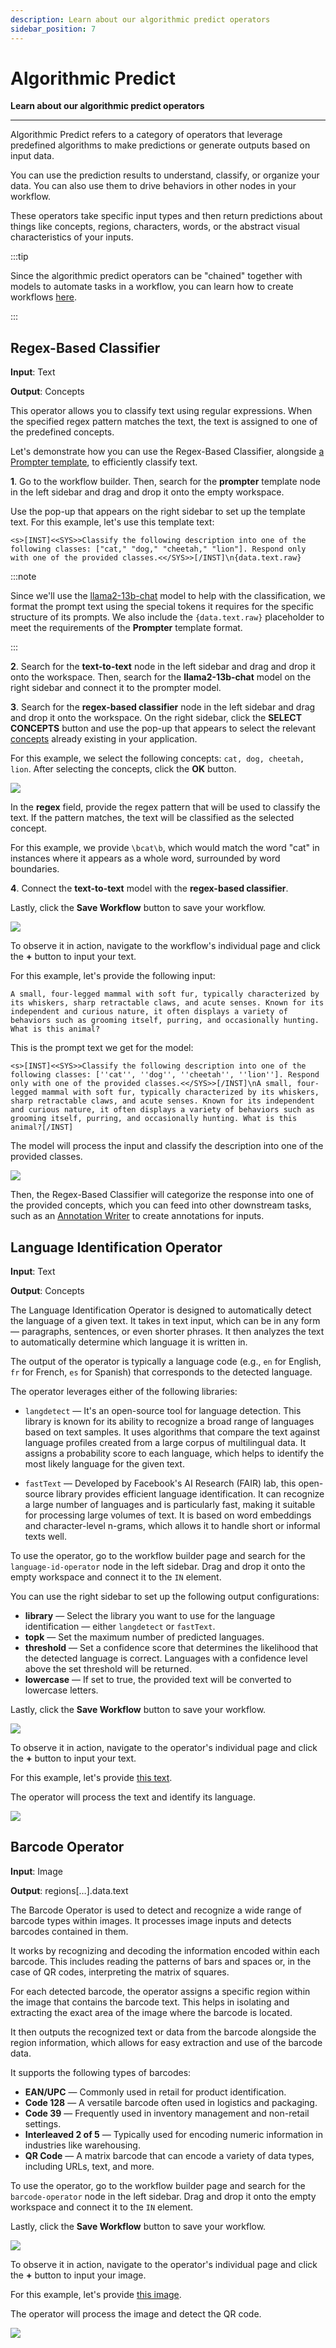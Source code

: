 ```yaml
---
description: Learn about our algorithmic predict operators
sidebar_position: 7
---
```


# Algorithmic Predict

**Learn about our algorithmic predict operators**
<hr />

Algorithmic Predict refers to a category of operators that leverage predefined algorithms to make predictions or generate outputs based on input data.

You can use the prediction results to understand, classify, or organize your data. You can also use them to drive behaviors in other nodes in your workflow.

These operators take specific input types and then return predictions about things like concepts, regions, characters, words, or the abstract visual characteristics of your inputs.

:::tip

Since the algorithmic predict operators can be "chained" together with models to automate tasks in a workflow, you can learn how to create workflows [here](https://docs.clarifai.com/portal-guide/workflows/input-nodes#create-your-workflow). 

:::

## Regex-Based Classifier 

**Input**: Text

**Output**: Concepts

This operator allows you to classify text using regular expressions. When the specified regex pattern matches the text, the text is assigned to one of the predefined concepts. 

Let's demonstrate how you can use the Regex-Based Classifier, alongside [a Prompter template](https://docs.clarifai.com/portal-guide/agent-system-operators/prompter), to efficiently classify text. 

**1**. Go to the workflow builder. Then, search for the **prompter** template node in the left sidebar and drag and drop it onto the empty workspace.

 Use the pop-up that appears on the right sidebar to set up the template text. For this example, let's use this template text: 

```text
<s>[INST]<<SYS>>Classify the following description into one of the following classes: ["cat," "dog," "cheetah," "lion"]. Respond only with one of the provided classes.<</SYS>>[/INST]\n{data.text.raw} 
```
     
:::note

Since we'll use the [llama2-13b-chat](https://clarifai.com/meta/Llama-2/models/llama2-13b-chat) model to help with the classification, we format the prompt text using the special tokens it requires for the specific structure of its prompts. We also include the `{data.text.raw}` placeholder to meet the requirements of the **Prompter** template format.

:::

**2**. Search for the **text-to-text** node in the left sidebar and drag and drop it onto the workspace. Then, search for the **llama2-13b-chat** model on the right sidebar and connect it to the prompter model. 

**3**. Search for the **regex-based classifier** node in the left sidebar and drag and drop it onto the workspace. On the right sidebar, click the **SELECT CONCEPTS** button and use the pop-up that appears to select the relevant [concepts](https://docs.clarifai.com/portal-guide/concepts/create-get-update-delete) already existing in your application. 

For this example, we select the following concepts: `cat, dog, cheetah, lion`. After selecting the concepts, click the **OK** button. 

![](/img/others/regex_1_1.png)

In the **regex** field, provide the regex pattern that will be used to classify the text. If the pattern matches, the text will be classified as the selected concept. 

For this example, we provide `\bcat\b`, which would match the word "cat" in instances where it appears as a whole word, surrounded by word boundaries.

**4**. Connect the **text-to-text** model with the **regex-based classifier**. 

Lastly, click the **Save Workflow** button to save your workflow.

![](/img/others/regex_1.png)

To observe it in action, navigate to the workflow's individual page and click the **+** button to input your text. 

For this example, let's provide the following input: 

```text
A small, four-legged mammal with soft fur, typically characterized by its whiskers, sharp retractable claws, and acute senses. Known for its independent and curious nature, it often displays a variety of behaviors such as grooming itself, purring, and occasionally hunting. What is this animal?
```

This is the prompt text we get for the model:

```text
<s>[INST]<<SYS>>Classify the following description into one of the following classes: [''cat'', ''dog'', ''cheetah'', ''lion'']. Respond only with one of the provided classes.<</SYS>>[/INST]\nA small, four-legged mammal with soft fur, typically characterized by its whiskers, sharp retractable claws, and acute senses. Known for its independent and curious nature, it often displays a variety of behaviors such as grooming itself, purring, and occasionally hunting. What is this animal?[/INST]
```

The model will process the input and classify the description into one of the provided classes. 

![](/img/others/regex_2.png)

Then, the Regex-Based Classifier will categorize the response into one of the provided concepts, which you can feed into other downstream tasks, such as an [Annotation Writer](https://docs.clarifai.com/portal-guide/agent-system-operators/push#annotation-writer) to create annotations for inputs.

## Language Identification Operator 

**Input**: Text

**Output**: Concepts

The Language Identification Operator is designed to automatically detect the language of a given text. It takes in text input, which can be in any form — paragraphs, sentences, or even shorter phrases. It then analyzes the text to automatically determine which language it is written in. 

The output of the operator is typically a language code (e.g., `en` for English, `fr` for French, `es` for Spanish) that corresponds to the detected language.

The operator leverages either of the following libraries:

- `langdetect` — It's an open-source tool for language detection. This library is known for its ability to recognize a broad range of languages based on text samples. It uses algorithms that compare the text against language profiles created from a large corpus of multilingual data. It assigns a probability score to each language, which helps to identify the most likely language for the given text.

- `fastText` — Developed by Facebook's AI Research (FAIR) lab, this open-source library provides efficient language identification. It can recognize a large number of languages and is particularly fast, making it suitable for processing large volumes of text. It is based on word embeddings and character-level n-grams, which allows it to handle short or informal texts well.

To use the operator, go to the workflow builder page and search for the `language-id-operator` node in the left sidebar. Drag and drop it onto the empty workspace and connect it to the `IN` element.

You can use the right sidebar to set up the following output configurations:

- **library** — Select the library you want to use for the language identification — either `langdetect` or `fastText`. 
- **topk** — Set the maximum number of predicted languages. 
- **threshold** — Set a confidence score that determines the likelihood that the detected language is correct. Languages with a confidence level above the set threshold will be returned. 
- **lowercase** — If set to true, the provided text will be converted to lowercase letters. 

Lastly, click the **Save Workflow** button to save your workflow.

![](/img/agent-system-operators/language-identification-operator.png)

To observe it in action, navigate to the operator's individual page and click the **+** button to input your text.

For this example, let's provide [this text](https://samples.clarifai.com/model-gallery/Text/text-romance-french.txt).

The operator will process the text and identify its language. 

![](/img/agent-system-operators/language-identification-operator-1.png)

## Barcode Operator

**Input**: Image

**Output**: regions[…].data.text

The Barcode Operator is used to detect and recognize a wide range of barcode types within images. It processes image inputs and detects barcodes contained in them. 

It works by recognizing and decoding the information encoded within each barcode. This includes reading the patterns of bars and spaces or, in the case of QR codes, interpreting the matrix of squares.

For each detected barcode, the operator assigns a specific region within the image that contains the barcode text. This helps in isolating and extracting the exact area of the image where the barcode is located. 

It then outputs the recognized text or data from the barcode alongside the region information, which allows for easy extraction and use of the barcode data.

It supports the following types of barcodes:

- **EAN/UPC** — Commonly used in retail for product identification.
- **Code 128** — A versatile barcode often used in logistics and packaging.
- **Code 39** — Frequently used in inventory management and non-retail settings.
- **Interleaved 2 of 5** — Typically used for encoding numeric information in industries like warehousing.
- **QR Code** — A matrix barcode that can encode a variety of data types, including URLs, text, and more.

To use the operator, go to the workflow builder page and search for the `barcode-operator` node in the left sidebar. Drag and drop it onto the empty workspace and connect it to the `IN` element.

Lastly, click the **Save Workflow** button to save your workflow.

![](/img/agent-system-operators/barcode-operator.png)

To observe it in action, navigate to the operator's individual page and click the **+** button to input your image.

For this example, let's provide [this image](https://samples.clarifai.com/model-gallery/images/QRcode-001.jpeg).

The operator will process the image and detect the QR code. 

![](/img/agent-system-operators/barcode-operator-1.png)